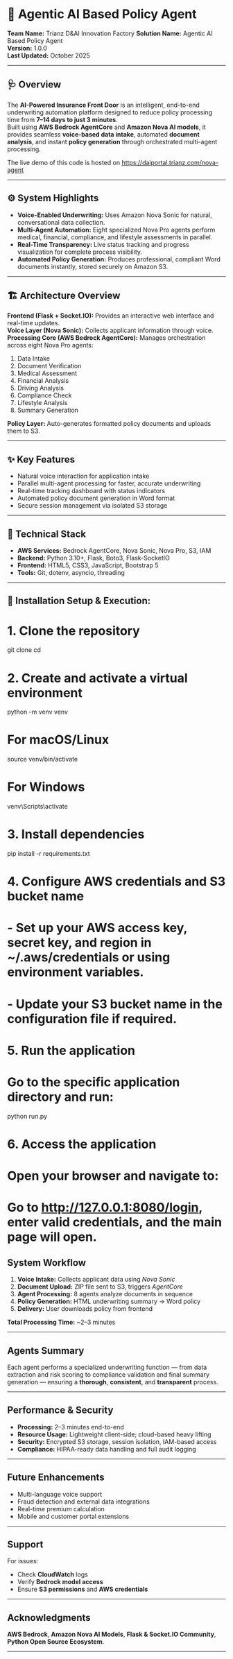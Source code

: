# 🧠 Agentic AI Based Policy Agent

**Team Name:**  Trianz D&AI Innovation Factory
**Solution Name:** Agentic AI Based Policy Agent  
**Version:** 1.0.0  
**Last Updated:** October 2025  

---

## 🩺 Overview
The **AI-Powered Insurance Front Door** is an intelligent, end-to-end underwriting automation platform designed to reduce policy processing time from **7–14 days to just 3 minutes**.  
Built using **AWS Bedrock AgentCore** and **Amazon Nova AI models**, it provides seamless **voice-based data intake**, automated **document analysis**, and instant **policy generation** through orchestrated multi-agent processing.

The live demo of this code is hosted on https://daiportal.trianz.com/nova-agent

---

## ⚙️ System Highlights
- **Voice-Enabled Underwriting:** Uses Amazon Nova Sonic for natural, conversational data collection.  
- **Multi-Agent Automation:** Eight specialized Nova Pro agents perform medical, financial, compliance, and lifestyle assessments in parallel.  
- **Real-Time Transparency:** Live status tracking and progress visualization for complete process visibility.  
- **Automated Policy Generation:** Produces professional, compliant Word documents instantly, stored securely on Amazon S3.  

---

## 🏗️ Architecture Overview
**Frontend (Flask + Socket.IO):** Provides an interactive web interface and real-time updates.  
**Voice Layer (Nova Sonic):** Collects applicant information through voice.  
**Processing Core (AWS Bedrock AgentCore):** Manages orchestration across eight Nova Pro agents:

1. Data Intake  
2. Document Verification  
3. Medical Assessment  
4. Financial Analysis  
5. Driving Analysis  
6. Compliance Check  
7. Lifestyle Analysis  
8. Summary Generation  

**Policy Layer:** Auto-generates formatted policy documents and uploads them to S3.

---

## ✨ Key Features
- Natural voice interaction for application intake  
- Parallel multi-agent processing for faster, accurate underwriting  
- Real-time tracking dashboard with status indicators  
- Automated policy document generation in Word format  
- Secure session management via isolated S3 storage  

---

## 🧰 Technical Stack
- **AWS Services:** Bedrock AgentCore, Nova Sonic, Nova Pro, S3, IAM  
- **Backend:** Python 3.10+, Flask, Boto3, Flask-SocketIO  
- **Frontend:** HTML5, CSS3, JavaScript, Bootstrap 5  
- **Tools:** Git, dotenv, asyncio, threading  

---

## 🚀 Installation Setup & Execution:

# 1. Clone the repository
git clone <repository-url>
cd <repository-folder>

# 2. Create and activate a virtual environment
python -m venv venv
# For macOS/Linux
source venv/bin/activate
# For Windows
venv\Scripts\activate

# 3. Install dependencies
pip install -r requirements.txt

# 4. Configure AWS credentials and S3 bucket name
# - Set up your AWS access key, secret key, and region in ~/.aws/credentials or using environment variables.
# - Update your S3 bucket name in the configuration file if required.

# 5. Run the application
# Go to the specific application directory and run:
python run.py

# 6. Access the application
# Open your browser and navigate to:
# Go to http://127.0.0.1:8080/login, enter valid credentials, and the main page will open.



## System Workflow
1. **Voice Intake:** Collects applicant data using *Nova Sonic*  
2. **Document Upload:** ZIP file sent to S3, triggers *AgentCore*  
3. **Agent Processing:** 8 agents analyze documents in sequence  
4. **Policy Generation:** HTML underwriting summary → Word policy  
5. **Delivery:** User downloads policy from frontend  

**Total Processing Time:** ~2–3 minutes  

---

## Agents Summary
Each agent performs a specialized underwriting function — from data extraction and risk scoring to compliance validation and final summary generation — ensuring a **thorough**, **consistent**, and **transparent** process.

---

## Performance & Security
- **Processing:** 2–3 minutes end-to-end  
- **Resource Usage:** Lightweight client-side; cloud-based heavy lifting  
- **Security:** Encrypted S3 storage, session isolation, IAM-based access  
- **Compliance:** HIPAA-ready data handling and full audit logging  

---

## Future Enhancements
- Multi-language voice support  
- Fraud detection and external data integrations  
- Real-time premium calculation  
- Mobile and customer portal extensions  

---

## Support
For issues:
- Check **CloudWatch** logs  
- Verify **Bedrock model access**  
- Ensure **S3 permissions** and **AWS credentials**  

---

## Acknowledgments
**AWS Bedrock**, **Amazon Nova AI Models**, **Flask & Socket.IO Community**, **Python Open Source Ecosystem**.

---